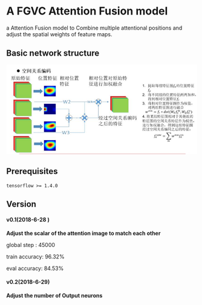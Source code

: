 # A FGVC Attention Fusion model



a Attention Fusion model to Combine multiple attentional positions and adjust the spatial  weights of feature maps.

## Basic network structure

![](https://github.com/Jowekk/fgvc-Attention-Fusion-model/blob/master/2016724349.jpg)



## Prerequisites

~~~ tensorflow >= 1.4.0
tensorflow >= 1.4.0
~~~



## Version

#### v0.1(2018-6-28 )

**Adjust the scalar of the attention image to match each other**

global step : 45000

train accuracy: 96.32%

eval accuracy: 84.53%

#### v0.2(2018-6-29)

**Adjust the number of Output neurons**

